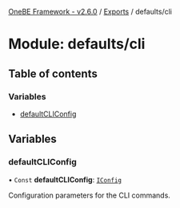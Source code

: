 [OneBE Framework - v2.6.0](../README.md) / [Exports](../modules.md) / defaults/cli

# Module: defaults/cli

## Table of contents

### Variables

- [defaultCLIConfig](defaults_cli.md#defaultcliconfig)

## Variables

### defaultCLIConfig

• `Const` **defaultCLIConfig**: [`IConfig`](../interfaces/System_IConfig.IConfig.md)

Configuration parameters for the CLI commands.
